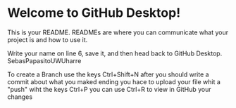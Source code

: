 # Welcome to GitHub Desktop!

This is your README. READMEs are where you can communicate what your project is and how to use it.

Write your name on line 6, save it, and then head back to GitHub Desktop.
SebasPapasitoUWUharre


To create a Branch use the keys Ctrl+Shift+N
after you should write a commit about what you maked
ending you hace to upload your file whit a "push" wiht the keys Ctrl+P
you can use Ctrl+R to view in GitHub your changes
